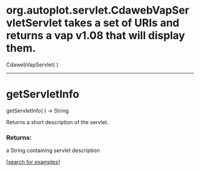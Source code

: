 # org.autoplot.servlet.CdawebVapServletServlet takes a set of URIs and returns a vap v1.08 that will display them.
CdawebVapServlet( )


***
<a name="getServletInfo"></a>
# getServletInfo
getServletInfo(  ) &rarr; String

Returns a short description of the servlet.

### Returns:
a String containing servlet description

<a href="https://github.com/autoplot/dev/search?q=getServletInfo&unscoped_q=getServletInfo">[search for examples]</a>

